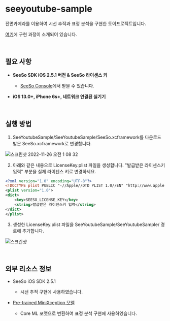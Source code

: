 # seeyoutube-sample
전면카메라를 이용하여 시선 추적과 표정 분석을 구현한 토이프로젝트입니다.

[여기](https://please-amend.tistory.com/251)에 구현 과정이 소개되어 있습니다.

</br>

## 필요 사항

- **SeeSo SDK iOS 2.5.1 버전 & SeeSo 라이센스 키**

  - [SeeSo Console](https://manage.seeso.io/#/console/)에서 받을 수 있습니다.
  
- **iOS 13.0+, iPhone 6s+, 네트워크 연결된 실기기**

</br>

## 실행 방법

1. SeeYoutubeSample/SeeYoutubeSample/SeeSo.xcframework를 다운로드 받은 SeeSo.xcframework로 변경합니다.

![스크린샷 2022-11-26 오전 1 08 32](https://user-images.githubusercontent.com/70833900/204022493-0450b52a-bd9a-4fa4-96fa-00e659ad550a.png)

2. 아래와 같은 내용으로 LicenseKey.plist 파일을 생성합니다. "발급받은 라이센스키 입력" 부분을 실제 라이센스 키로 변경하세요.

```xml
<?xml version="1.0" encoding="UTF-8"?>
<!DOCTYPE plist PUBLIC "-//Apple//DTD PLIST 1.0//EN" "http://www.apple.com/DTDs/PropertyList-1.0.dtd">
<plist version="1.0">
<dict>
	<key>SEESO_LICENSE_KEY</key>
	<string>발급받은 라이센스키 입력</string>
</dict>
</plist>
```

3. 생성한 LicenseKey.plist 파일을 SeeYoutubeSample/SeeYoutubeSample/ 경로에 추가합니다.

![스크린샷](https://user-images.githubusercontent.com/70833900/204022983-ad840704-90d2-4734-a36e-dbd14ca87c1e.png)

</br>

## 외부 리소스 정보
- SeeSo iOS SDK 2.5.1

    - 시선 추적 구현에 사용하였습니다.
    
- [Pre-trained MiniXception 모델](https://github.com/oarriaga/face_classification/blob/master/trained_models/fer2013_mini_XCEPTION.119-0.65.hdf5)
    
    - Core ML 포맷으로 변환하여 표정 분석 구현에 사용하였습니다.
